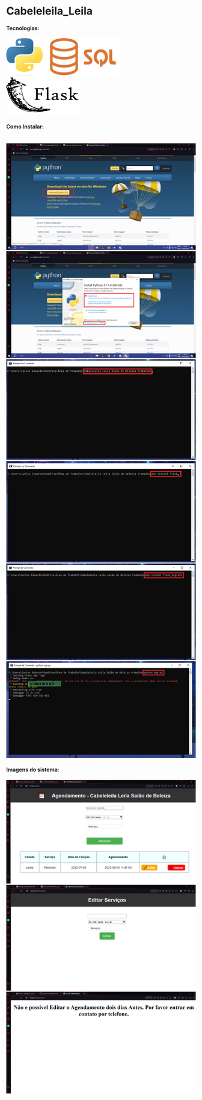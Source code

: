 # Cabeleleila_Leila
<h4>Tecnologias:</h4>
<img src = "imagens/python.png" width="100px" height="100px">
<img src = "imagens/sql2.png" width="200px" height="100px" >
<img src = "imagens/flask.png" width="200px" height="100px">

<h4>Como Instalar:</h4><br>
<img src = "imagens/1.png">
<img src = "imagens/2.png">
<img src = "imagens/3.png">
<img src = "imagens/4.png">
<img src = "imagens/6.png">
<img src = "imagens/7.png">
<h4>Imagens do sistema:</h4>
<img src = "imagens/8.png">
<img src = "imagens/9.png">
<img src = "imagens/10.png">


